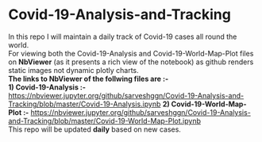 # Covid-19-Analysis-and-Tracking
In this repo I will maintain a daily track of Covid-19 cases all round the world.<br />
For viewing both the Covid-19-Analysis and Covid-19-World-Map-Plot files on **NbViewer** (as it presents a rich view of the notebook) as github renders static images not dynamic plotly charts.<br />
**The links to NbViewer of the follwing files are :-**<br />
  **1) Covid-19-Analysis :-** https://nbviewer.jupyter.org/github/sarveshggn/Covid-19-Analysis-and-Tracking/blob/master/Covid-19-Analysis.ipynb
  **2) Covid-19-World-Map-Plot :-** https://nbviewer.jupyter.org/github/sarveshggn/Covid-19-Analysis-and-Tracking/blob/master/Covid-19-World-Map-Plot.ipynb<br />
This repo will be updated **daily** based on new cases.<br />
